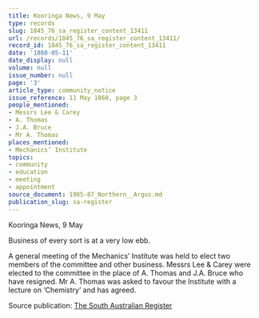 ```yaml
---
title: Kooringa News, 9 May
type: records
slug: 1845_76_sa_register_content_13411
url: /records/1845_76_sa_register_content_13411/
record_id: 1845_76_sa_register_content_13411
date: '1860-05-11'
date_display: null
volume: null
issue_number: null
page: '3'
article_type: community_notice
issue_reference: 11 May 1860, page 3
people_mentioned:
- Messrs Lee & Carey
- A. Thomas
- J.A. Bruce
- Mr A. Thomas
places_mentioned:
- Mechanics’ Institute
topics:
- community
- education
- meeting
- appointment
source_document: 1985-87_Northern__Argus.md
publication_slug: sa-register
---
```


Kooringa News, 9 May

Business of every sort is at a very low ebb.

A general meeting of the Mechanics’ Institute was held to elect two members of the committee and other business.  Messrs Lee & Carey were elected to the committee in the place of A. Thomas and J.A. Bruce who have resigned.  Mr A. Thomas was asked to favour the Institute with a lecture on ‘Chemistry’ and has agreed.

Source publication: [The South Australian Register](/publications/sa-register/)
